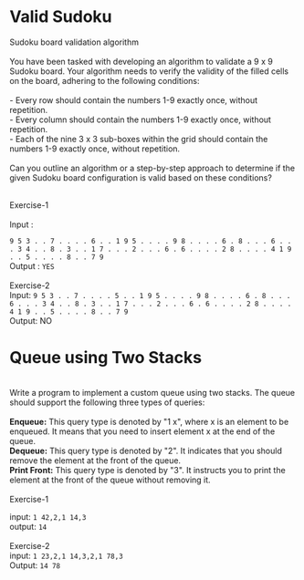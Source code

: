 <h1>Valid Sudoku</h1>
Sudoku board validation algorithm 
<br>
<br>
You have been tasked with developing an algorithm to validate a 9 x 9 Sudoku board. Your algorithm needs to verify the validity of the filled cells on the board, adhering to the following conditions:
<br>
<br>
-  Every row should contain the numbers 1-9 exactly once, without repetition.<br>
-  Every column should contain the numbers 1-9 exactly once, without repetition.<br>
-  Each of the nine 3 x 3 sub-boxes within the grid should contain the numbers 1-9 exactly once, without repetition.<br>
<br>
Can you outline an algorithm or a step-by-step approach to determine if the given Sudoku board configuration is valid based on these conditions?
<br>
<br>

Exercise-1
<br>
<br>
Input :

`
9
5 3 . . 7 . . . .
6 . . 1 9 5 . . .
. 9 8 . . . . 6 .
8 . . . 6 . . . 3
4 . . 8 . 3 . . 1
7 . . . 2 . . . 6
. 6 . . . . 2 8 .
. . . 4 1 9 . . 5
. . . . 8 . . 7 9
`
<br>
Output :
`
YES
`
<br>
<br>
Exercise-2
<br>
Input:
`
9
5 3 . . 7 . . . .
5 . . 1 9 5 . . .
. 9 8 . . . . 6 .
8 . . . 6 . . . 3
4 . . 8 . 3 . . 1
7 . . . 2 . . . 6
. 6 . . . . 2 8 .
. . . 4 1 9 . . 5
. . . . 8 . . 7 9
`
<br>
Output:
NO



<h1>Queue using Two Stacks</h1>
<br>
Write a program to implement a custom queue using two stacks. The queue should support the following three types of queries:
<br>
<br>
<strong>Enqueue:</strong> This query type is denoted by "1 x", where x is an element to be enqueued. It means that you need to insert element x at the end of the queue.
<br>
<strong>Dequeue:</strong> This query type is denoted by "2". It indicates that you should remove the element at the front of the queue.
<br>
<strong>Print Front:</strong> This query type is denoted by "3". It instructs you to print the element at the front of the queue without removing it.
<br>
<br>
Exercise-1
<br>

input:
`
1 42,2,1 14,3
`
<br>
output:
`
14
`
<br>
<br>
Exercise-2
<br>
input:
`
1 23,2,1 14,3,2,1 78,3
`
<br>
Output:
`
14
78
`
